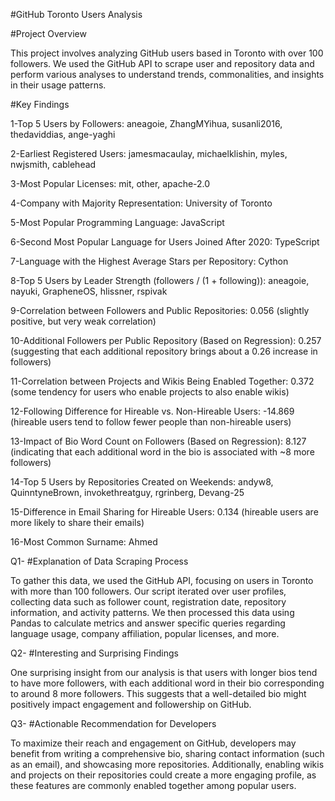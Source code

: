 #GitHub Toronto Users Analysis

#Project Overview


This project involves analyzing GitHub users based in Toronto with over 100 followers. We used the GitHub API to scrape user and repository data and perform various analyses to understand trends, commonalities, and insights in their usage patterns.

#Key Findings

1-Top 5 Users by Followers:
aneagoie, ZhangMYihua, susanli2016, thedaviddias, ange-yaghi

2-Earliest Registered Users:
jamesmacaulay, michaelklishin, myles, nwjsmith, cablehead

3-Most Popular Licenses:
mit, other, apache-2.0

4-Company with Majority Representation:
University of Toronto

5-Most Popular Programming Language:
JavaScript

6-Second Most Popular Language for Users Joined After 2020:
TypeScript

7-Language with the Highest Average Stars per Repository:
Cython

8-Top 5 Users by Leader Strength (followers / (1 + following)):
aneagoie, nayuki, GrapheneOS, hlissner, rspivak

9-Correlation between Followers and Public Repositories:
0.056 (slightly positive, but very weak correlation)

10-Additional Followers per Public Repository (Based on Regression):
0.257 (suggesting that each additional repository brings about a 0.26 increase in followers)

11-Correlation between Projects and Wikis Being Enabled Together:
0.372 (some tendency for users who enable projects to also enable wikis)

12-Following Difference for Hireable vs. Non-Hireable Users:
-14.869 (hireable users tend to follow fewer people than non-hireable users)

13-Impact of Bio Word Count on Followers (Based on Regression):
8.127 (indicating that each additional word in the bio is associated with ~8 more followers)

14-Top 5 Users by Repositories Created on Weekends:
andyw8, QuinntyneBrown, invokethreatguy, rgrinberg, Devang-25

15-Difference in Email Sharing for Hireable Users:
0.134 (hireable users are more likely to share their emails)

16-Most Common Surname:
Ahmed

Q1- #Explanation of Data Scraping Process

To gather this data, we used the GitHub API, focusing on users in Toronto with more than 100 followers. Our script iterated over user profiles, collecting data such as follower count, registration date, repository information, and activity patterns. We then processed this data using Pandas to calculate metrics and answer specific queries regarding language usage, company affiliation, popular licenses, and more.

Q2- #Interesting and Surprising Findings

One surprising insight from our analysis is that users with longer bios tend to have more followers, with each additional word in their bio corresponding to around 8 more followers. This suggests that a well-detailed bio might positively impact engagement and followership on GitHub.

Q3- #Actionable Recommendation for Developers

To maximize their reach and engagement on GitHub, developers may benefit from writing a comprehensive bio, sharing contact information (such as an email), and showcasing more repositories. Additionally, enabling wikis and projects on their repositories could create a more engaging profile, as these features are commonly enabled together among popular users.
